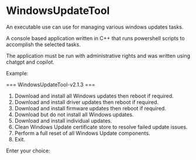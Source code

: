 # WindowsUpdateTool
An executable use can use for managing various windows updates tasks.

A console based application written in C++ that runs powershell scripts to accomplish the selected tasks.

The application must be run with administrative rights and was written using chatgpt and copilot.

Example:

=== WindowsUpdateTool-v2.1.3 ===
1. Download and install all Windows updates then reboot if required.
2. Download and install driver updates then reboot if required.
3. Download and install firmware updates then reboot if required.
4. Download but do not install all Windows updates.
5. Download and install individual updates.
6. Clean Windows Update certificate store to resolve failed update issues.
7. Perform a full reset of all Windows Update components.
0. Exit.

Enter your choice:

